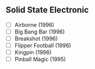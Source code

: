 ## Solid State Electronic
- [ ] Airborne (1996)
- [ ] Big Bang Bar (1996)
- [ ] Breakshot (1996)
- [ ] Flipper Football (1996)
- [ ] Kingpin (1996)
- [ ] Pinball Magic (1995)
